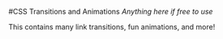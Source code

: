 #CSS Transitions and Animations
*Anything here if free to use*

This contains many link transitions, fun animations, and more!